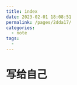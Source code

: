 ```yaml
---
title: index
date: 2023-02-01 18:08:51
permalink: /pages/2dda17/
categories:
  - note
tags:
  - 
---
```

# 写给自己

